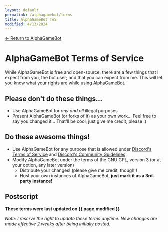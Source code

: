 ```yaml
---
layout: default
permalink: /alphagamebot/terms
title: AlphaGameBot ToS
modified: 4/13/2024
---
```

[<- Return to AlphaGameBot](/alphagamebot/)

# AlphaGameBot Terms of Service
While AlphaGameBot is free and open-source, there are a few things that I expect from you, the bot user; and that you can expect from me.  This will let you know what your rights are while using AlphaGameBot.

## Please don't do these things...

* Use AlphaGameBot for *any and all* illegal purposes
* Present AlphaGameBot (or forks of it) as your own work... Feel free to say you changed it... That'll be cool, just give me credit, please :)

## Do these awesome things!
* Use AlphaGameBot for any purpose that is allowed under [Discord's Terms of Service](https://discord.com/terms) and [Discord's Community Guidelines](https://discord.com/guidelines)
* Modify AlphaGameBot under the terms of the GNU GPL, version 3 (or at your option, any later version)
    * Distribute your changes! (please give me credit, though!)
    * Host your own instances of AlphaGameBot, **just mark it as a 3rd-party instance!**

## Postscript
**These terms were last updated on {{ page.modified }}**

*Note: I reserve the right to update these terms anytime.  New changes are made effective 2 weeks after being initially posted.*